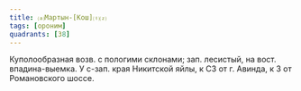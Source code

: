 ```yaml
---
title: ⒜Мартын-[Кош]⒯⒵
tags: [ороним]
quadrants: [З8]
---
```


Куполообразная возв. с пологими склонами; зап. лесистый, на вост.
впадина-выемка. У с-зап. края Никитской яйлы, к СЗ от г. Авинда, к З от
Романовского шоссе.
